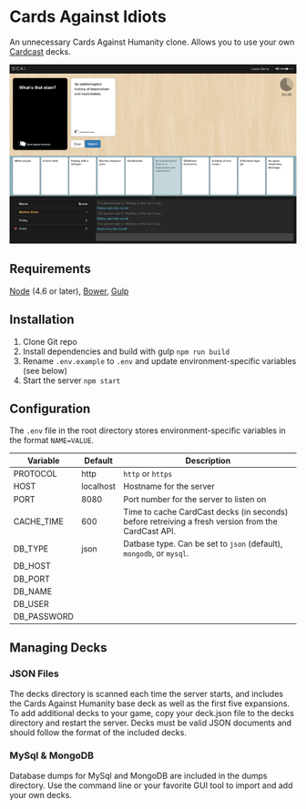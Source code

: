 Cards Against Idiots
===

An unnecessary Cards Against Humanity clone. Allows you to use your own [Cardcast](https://www.cardcastgame.com/) decks.

![screenshot](screenshot.png)

## Requirements

[Node](https://nodejs.org/) (4.6 or later), [Bower](https://bower.io/), [Gulp](http://gulpjs.com/)

## Installation

1. Clone Git repo
2. Install dependencies and build with gulp `npm run build`
3. Rename `.env.example` to `.env` and update environment-specific variables (see below)
4. Start the server `npm start`

## Configuration

The `.env` file in the root directory stores environment-specific variables in the format `NAME=VALUE`.

Variable    | Default   | Description
----------- | --------- | -----------
PROTOCOL    | http      | `http` or `https`
HOST        | localhost | Hostname for the server
PORT        | 8080      | Port number for the server to listen on
CACHE_TIME  | 600       | Time to cache CardCast decks (in seconds) before retreiving a fresh version from the CardCast API.
DB_TYPE     | json      | Datbase type. Can be set to `json` (default), `mongodb`, or `mysql`.
DB_HOST     |           | 
DB_PORT     |           | 
DB_NAME     |           | 
DB_USER     |           | 
DB_PASSWORD |           | 

## Managing Decks

### JSON Files
The decks directory is scanned each time the server starts, and includes the Cards Against Humanity base deck as well as the first five expansions. To add additional decks to your game, copy your deck.json file to the decks directory and restart the server. Decks must be valid JSON documents and should follow the format of the included decks.

### MySql & MongoDB
Database dumps for MySql and MongoDB are included in the dumps directory. Use the command line or your favorite GUI tool to import and add your own decks.

